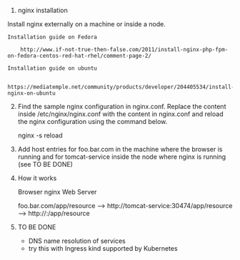 1) nginx installation

Install nginx externally on a machine or inside a node.

	Installation guide on Fedora

		http://www.if-not-true-then-false.com/2011/install-nginx-php-fpm-on-fedora-centos-red-hat-rhel/comment-page-2/

	Installation guide on ubuntu

		https://mediatemple.net/community/products/developer/204405534/install-nginx-on-ubuntu

2) Find the sample nginx configuration in nginx.conf. Replace the content inside /etc/nginx/nginx.conf with the content in nginx.conf and reload the nginx configuration using the command below.

	nginx -s reload

3) Add host entries for foo.bar.com in the machine where the browser is running and for tomcat-service inside the node where nginx is running (see TO BE DONE)


4) How it works

	Browser				nginx						Web Server

	foo.bar.com/app/resource --> http://tomcat-service:30474/app/resource --> http://<container ip>:<container port>/app/resource 

5) TO BE DONE

	* DNS name resolution of services
	* try this with Ingress kind supported by Kubernetes
